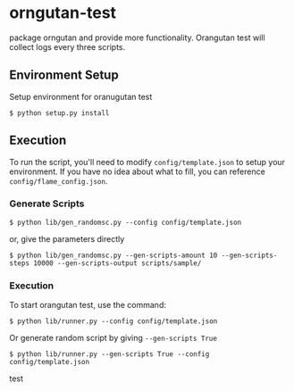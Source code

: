 orngutan-test
=============

package orngutan and provide more functionality. Orangutan test will collect logs every three scripts.


Environment Setup
-----------------
Setup environment for oranugutan test
```
$ python setup.py install
```

Execution
---------
To run the script, you'll need to modify ```config/template.json``` to setup your environment. If you have no idea about what to fill, you can reference ```config/flame_config.json```.

### Generate Scripts
```
$ python lib/gen_randomsc.py --config config/template.json
```
or, give the parameters directly
```
$ python lib/gen_randomsc.py --gen-scripts-amount 10 --gen-scripts-steps 10000 --gen-scripts-output scripts/sample/
```

### Execution
To start orangutan test, use the command:
```
$ python lib/runner.py --config config/template.json
```
Or generate random script by giving ```--gen-scripts True```
```
$ python lib/runner.py --gen-scripts True --config config/template.json
```

test
